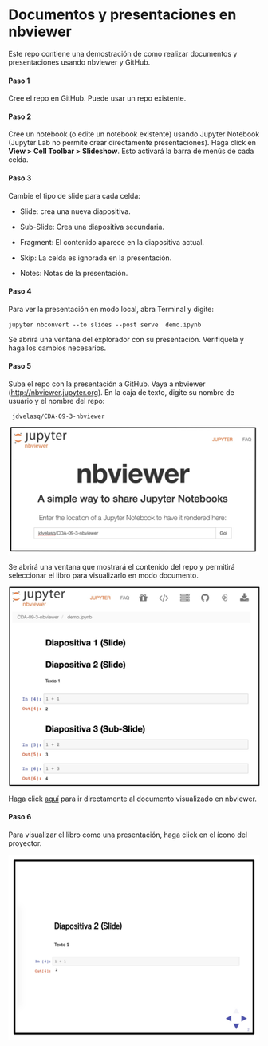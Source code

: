 # Documentos y presentaciones en nbviewer

Este repo contiene una demostración de como realizar documentos y presentaciones usando nbviewer y GitHub.

#### Paso 1

Cree el repo en GitHub. Puede usar un repo existente.

#### Paso 2

Cree un notebook (o edite un notebook existente) usando Jupyter Notebook (Jupyter Lab no permite crear directamente presentaciones). Haga click en **View > Cell Toolbar > Slideshow**. Esto activará la barra de menús de cada celda. 

#### Paso 3

Cambie el tipo de slide para cada celda:

* Slide: crea una nueva diapositiva.


* Sub-Slide: Crea una diapositiva secundaria.


* Fragment: El contenido aparece en la diapositiva actual.


* Skip: La celda es ignorada en la presentación.


* Notes: Notas de la presentación.


#### Paso 4

Para ver la presentación en modo local, abra Terminal y digite:

    jupyter nbconvert --to slides --post serve  demo.ipynb
    
Se abrirá una ventana del explorador con su presentación. Verifiquela y haga los cambios necesarios.


#### Paso 5

Suba el repo con la presentación a GitHub. Vaya a nbviewer (http://nbviewer.jupyter.org). En la caja de texto, digite su nombre de usuario y el nombre del repo:

     jdvelasq/CDA-09-3-nbviewer
     
![IMG](img/nbviewer.jpg)     
     
Se abrirá una ventana que mostrará el contenido del repo y permitirá seleccionar el libro para visualizarlo en modo documento.

![IMG](img/modo-doc.jpg)

Haga click [aquí](http://nbviewer.jupyter.org/github/jdvelasq/CDA-09-3-nbviewer/blob/master/demo.ipynb) para ir directamente al documento visualizado en nbviewer.

#### Paso 6

Para visualizar el libro como una presentación, haga click en el ícono del proyector.

![IMG](img/modo-slide.jpg)









